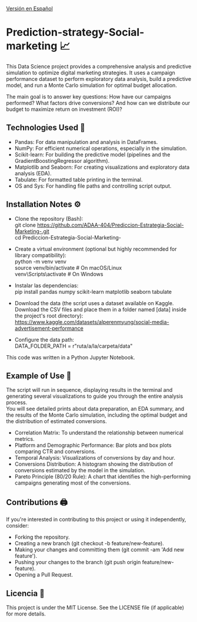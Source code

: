 [Versión en Español](README.md)

# Prediction-strategy-Social-marketing 📈
This Data Science project provides a comprehensive analysis and predictive simulation to optimize digital marketing strategies. It uses a campaign performance dataset to perform exploratory data analysis, build a predictive model, and run a Monte Carlo simulation for optimal budget allocation.  

The main goal is to answer key questions: How have our campaigns performed? What factors drive conversions? And how can we distribute our budget to maximize return on investment (ROI)?  

## Technologies Used 🐍
- Pandas: For data manipulation and analysis in DataFrames.
- NumPy: For efficient numerical operations, especially in the simulation.
- Scikit-learn: For building the predictive model (pipelines and the GradientBoostingRegressor algorithm).
- Matplotlib and Seaborn: For creating visualizations and exploratory data analysis (EDA).
- Tabulate: For formatted table printing in the terminal.
- OS and Sys: For handling file paths and controlling script output. 

## Installation Notes ⚙️
- Clone the repository (Bash):  
git clone https://github.com/ADAA-404/Prediccion-Estrategia-Social-Marketing-.git   
cd Prediccion-Estrategia-Social-Marketing- 

- Create a virtual environment (optional but highly recommended for library compatibility):    
python -m venv venv  
source venv/bin/activate  # On macOS/Linux  
venv\Scripts\activate      # On Windows  

- Instalar las dependencias:  
pip install pandas numpy scikit-learn matplotlib seaborn tabulate

- Download the data (the script uses a dataset available on Kaggle. Download the CSV files and place them in a folder named [data] inside the project's root directory):   
https://www.kaggle.com/datasets/alperenmyung/social-media-advertisement-performance

- Configure the data path:  
DATA_FOLDER_PATH = r"ruta/a/la/carpeta/data"

This code was written in a Python Jupyter Notebook.

## Example of Use 📎
The script will run in sequence, displaying results in the terminal and generating several visualizations to guide you through the entire analysis process.  
You will see detailed prints about data preparation, an EDA summary, and the results of the Monte Carlo simulation, including the optimal budget and the distribution of estimated conversions.
- Correlation Matrix: To understand the relationship between numerical metrics.  
- Platform and Demographic Performance: Bar plots and box plots comparing CTR and conversions.  
- Temporal Analysis: Visualizations of conversions by day and hour.  
- Conversions Distribution: A histogram showing the distribution of conversions estimated by the model in the simulation.  
- Pareto Principle (80/20 Rule): A chart that identifies the high-performing campaigns generating most of the conversions.  

## Contributions 🖨️
If you're interested in contributing to this project or using it independently, consider:   
- Forking the repository.
- Creating a new branch (git checkout -b feature/new-feature).
- Making your changes and committing them (git commit -am 'Add new feature').
- Pushing your changes to the branch (git push origin feature/new-feature).
- Opening a Pull Request.

## Licencia 📜
This project is under the MIT License. See the LICENSE file (if applicable) for more details.
